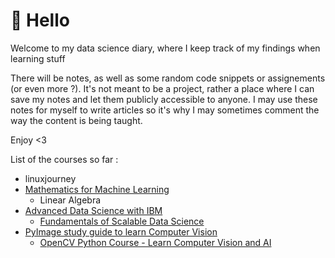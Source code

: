 # :wave: Hello

Welcome to my data science diary, where I keep track of my findings when learning stuff

There will be notes, as well as some random code snippets or assignements (or even more ?). It's not meant to be a project, rather a place where I can save my notes and let them publicly accessible to anyone. I may use these notes for myself to write articles so it's why I may sometimes comment the way the content is being taught.

Enjoy <3

List of the courses so far :
* linuxjourney
* [Mathematics for Machine Learning](https://www.coursera.org/specializations/mathematics-machine-learning)
  * Linear Algebra
* [Advanced Data Science with IBM](https://fr.coursera.org/specializations/advanced-data-science-ibm)
  * [Fundamentals of Scalable Data Science](https://fr.coursera.org/learn/ds?specialization=advanced-data-science-ibm)
* [PyImage study guide to learn Computer Vision](https://pyimagesearch.com/start-here/)
  * [OpenCV Python Course - Learn Computer Vision and AI](https://www.youtube.com/watch?v=P4Z8_qe2Cu0)